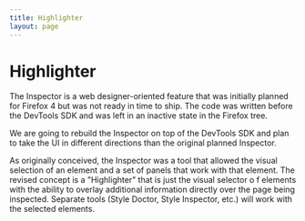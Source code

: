 ```yaml
---
title: Highlighter
layout: page
---
```


# Highlighter #

The Inspector is a web designer-oriented feature that was initially planned
for Firefox 4 but was not ready in time to ship. The code was written before
the DevTools SDK and was left in an inactive state in the Firefox tree.

We are going to rebuild the Inspector on top of the DevTools SDK and plan
to take the UI in different directions than the original planned Inspector.

As originally conceived, the Inspector was a tool that allowed the visual
selection of an element and a set of panels that work with that element.
The revised concept is a "Highlighter" that is just the visual selector o
f elements with the ability to overlay additional information directly 
over the page being inspected. Separate tools (Style Doctor, Style Inspector, 
etc.) will work with the selected elements.
